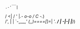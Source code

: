        __
    .-'  |
   /   <\|
  /     \'
  |_.- o-o
  / C  -._)\
 /',        |
|   `-,_,__,'
(,,)====[_]=|
  '.   ____/
   | -|-|_
   |____)_) 
